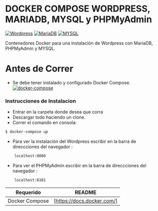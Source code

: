 # DOCKER COMPOSE WORDPRESS, MARIADB, MYSQL y PHPMyAdmin
[![Wordpress](https://benoitl.fr/wp-content/uploads/2018/07/formation-wordpress.x85234.jpg)](https://es-mx.wordpress.org/download/)
[![MariaDB](https://mariadb.org/wp-content/uploads/2015/10/mariadb-usa-inc.png)](https://downloads.mariadb.org/)
[![MYSQL](https://encrypted-tbn0.gstatic.com/images?q=tbn:ANd9GcScEkvwm5GHqcs_Qf5t9YHJQ-Zz1KSMgMBdZiu145_etxT4hqWh)](https://www.mysql.com/downloads/)

Contenedores Docker para una instalación de Wordpress con MariaDB, PHPMyAdmin y MYSQL.

# Antes de Correr
- Se debe tener instalado y configurado Docker Compose.
[![docker-compose](https://cdn-images-1.medium.com/max/1400/1*olciNQ2FJu8HVmfjOjQCag.png)](https://docs.docker.com/)

### Instrucciones de Instalacion
- Entrar en la carpeta donde desea que corra
- Descargar todo haciendo un clone.
- Correr el comando en consola:
```sh
$ docker-compose up
```
- Para ver la instalación del Wordpress escribir en la barra de direccciones del navegador : 
```sh
    localhost:8080
```
- Para ver el PHPMyAdmin escribir en la barra de direccciones del navegador : 
```sh
    localhost:8181
```

| Requerido | README |
| ------ | ------ |
| Docker Compose | [https://docs.docker.com/] |